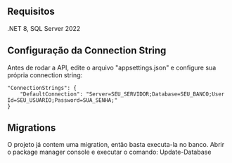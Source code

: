 ## Requisitos

.NET 8, SQL Server 2022

## Configuração da Connection String

Antes de rodar a API, edite o arquivo "appsettings.json" e configure sua própria connection string:

```
"ConnectionStrings": {
    "DefaultConnection": "Server=SEU_SERVIDOR;Database=SEU_BANCO;User Id=SEU_USUARIO;Password=SUA_SENHA;"
}
```

## Migrations

O projeto já contem uma migration, então basta executa-la no banco. Abrir o package manager console e executar o comando:
Update-Database
